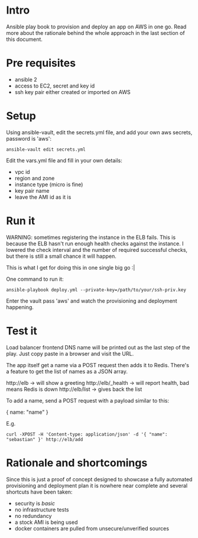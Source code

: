 # Intro

Ansible play book to provision and deploy an app on AWS in one go.
Read more about the rationale behind the whole approach in the last section of
this document.

# Pre requisites

* ansible 2
* access to EC2, secret and key id
* ssh key pair either created or imported on AWS

# Setup

Using ansible-vault, edit the secrets.yml file,  and add your own aws secrets,
password is 'aws':

```
ansible-vault edit secrets.yml
```

Edit the vars.yml file and fill in your own details:

* vpc id
* region and zone
* instance type (micro is fine)
* key pair name
* leave the AMI id as it is

# Run it

WARNING: sometimes registering the instance in the ELB fails. This is because
the ELB hasn't run enough health checks against the instance. I lowered the
check interval and the number of required successful checks, but there is still
a small chance it will happen.

This is what I get for doing this in one single big go :|

One command to run it:

```
ansible-playbook deploy.yml --private-key=/path/to/your/ssh-priv.key
```

Enter the vault pass 'aws' and watch the provisioning and deployment happening.

# Test it

Load balancer frontend DNS name will be printed out as the last step of
the play. Just copy paste in a browser and visit the URL.

The app itself get a name via a POST request then adds it to Redis. There's a
feature to get the list of names as a JSON array.

http://elb -> will show a greeting
http://elb/_health -> will report health, bad means Redis is down
http://elb/list -> gives back the list

To add a name, send a POST request with a payload similar to this:

{ name: "name" }

E.g.

```
curl -XPOST -H 'Content-type: application/json' -d '{ "name": "sebastian" }' http://elb/add
```

# Rationale and shortcomings

Since this is just a proof of concept designed to showcase a fully automated
provisioning and deployment plan it is nowhere near complete and several
shortcuts have been taken:

* security is _basic_
* no infrastructure tests
* no redundancy
* a stock AMI is being used
* docker containers are pulled from unsecure/unverified sources
